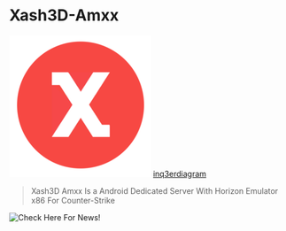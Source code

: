 # Xash3D-Amxx



![inq3erdiagram](https://github.com/FWGS/xash3d-fwgs/raw/master/game_launch/icon-xash-material.png) [inq3erdiagram](https://github.com/Velaron/cs16-client/raw/main/app/src/main/ic_launcher-playstore.png)
> Xash3D Amxx Is a Android Dedicated Server With Horizon Emulator x86 For Counter-Strike

![Check Here For News!](https://github.com/vx-moha/xash3d-amxx/releases)
